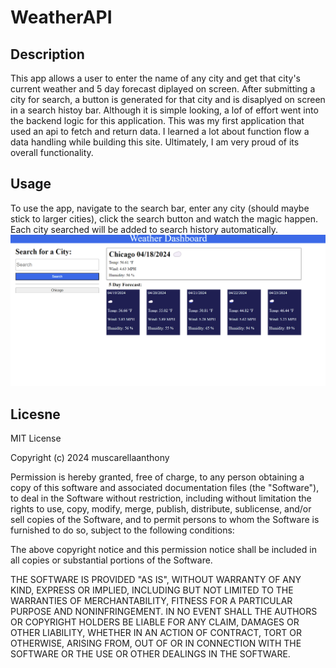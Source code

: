 # WeatherAPI

## Description
This app allows a user to enter the name of any city and get that city's current weather and 5 day forecast diplayed on screen. After submitting a city for search, a button is generated for that city and is disaplyed on screen in a search histoy bar. Although it is simple looking, a lof of effort went into the backend logic for this application. This was my first application that used an api to fetch and return data. I learned a lot about function flow a data handling while building this site. Ultimately, I am very proud of its overall functionality.

## Usage
To use the app, navigate to the search bar, enter any city (should maybe stick to larger cities), click the search button and watch the magic happen. Each city searched will be added to search history automatically.
![weather api screenshot](./assets/images/Screenshot%202024-04-18%20125926.png)

## Licesne
MIT License

Copyright (c) 2024 muscarellaanthony

Permission is hereby granted, free of charge, to any person obtaining a copy
of this software and associated documentation files (the "Software"), to deal
in the Software without restriction, including without limitation the rights
to use, copy, modify, merge, publish, distribute, sublicense, and/or sell
copies of the Software, and to permit persons to whom the Software is
furnished to do so, subject to the following conditions:

The above copyright notice and this permission notice shall be included in all
copies or substantial portions of the Software.

THE SOFTWARE IS PROVIDED "AS IS", WITHOUT WARRANTY OF ANY KIND, EXPRESS OR
IMPLIED, INCLUDING BUT NOT LIMITED TO THE WARRANTIES OF MERCHANTABILITY,
FITNESS FOR A PARTICULAR PURPOSE AND NONINFRINGEMENT. IN NO EVENT SHALL THE
AUTHORS OR COPYRIGHT HOLDERS BE LIABLE FOR ANY CLAIM, DAMAGES OR OTHER
LIABILITY, WHETHER IN AN ACTION OF CONTRACT, TORT OR OTHERWISE, ARISING FROM,
OUT OF OR IN CONNECTION WITH THE SOFTWARE OR THE USE OR OTHER DEALINGS IN THE
SOFTWARE.